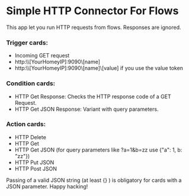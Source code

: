 # Simple HTTP Connector For Flows

This app let you run HTTP requests from flows. Responses are ignored.

### Trigger cards:
- Incoming GET request
 - http:\\\\[YourHomeyIP]:9090\\[name]
 - http:\\\\[YourHomeyIP]:9090\\[name]\\[value] if you use the value token

### Condition cards:
- HTTP Get Response: Checks the HTTP response code of a GET Request.
- HTTP Get JSON Response: Variant with query parameters.

### Action cards:
- HTTP Delete
- HTTP Get
- HTTP Get JSON (for query parameters like ?a=1&b=zz use {"a": 1, b: "zz"})
- HTTP Put JSON
- HTTP Post JSON

Passing of a valid JSON string (at least {} ) is obligatory for cards with a JSON parameter.
 Happy hacking!
